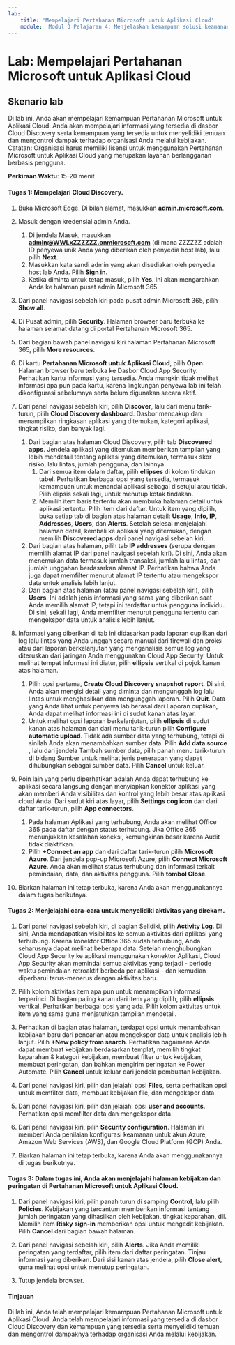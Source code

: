 ```yaml
---
lab:
    title: 'Mempelajari Pertahanan Microsoft untuk Aplikasi Cloud'
    module: 'Modul 3 Pelajaran 4: Menjelaskan kemampuan solusi keamanan Microsoft: Menjelaskan perlindungan terhadap ancaman dengan Pertahanan Microsoft 365'
---
```



# Lab: Mempelajari Pertahanan Microsoft untuk Aplikasi Cloud

## Skenario lab
Di lab ini, Anda akan mempelajari kemampuan Pertahanan Microsoft untuk Aplikasi Cloud.  Anda akan mempelajari informasi yang tersedia di dasbor Cloud Discovery serta kemampuan yang tersedia untuk menyelidiki temuan dan mengontrol dampak terhadap organisasi Anda melalui kebijakan.  Catatan:  Organisasi harus memiliki lisensi untuk menggunakan Pertahanan Microsoft untuk Aplikasi Cloud yang merupakan layanan berlangganan berbasis pengguna. 

**Perkiraan Waktu**: 15-20 menit

#### Tugas 1: Mempelajari Cloud Discovery.

1.	Buka Microsoft Edge. Di bilah alamat, masukkan **admin.microsoft.com**.

1. Masuk dengan kredensial admin Anda.
    1. Di jendela Masuk, masukkan **admin@WWLxZZZZZZ.onmicrosoft.com** (di mana ZZZZZZ adalah ID penyewa unik Anda yang diberikan oleh penyedia host lab), lalu pilih **Next**.
    1. Masukkan kata sandi admin yang akan disediakan oleh penyedia host lab Anda. Pilih **Sign in**.
    1. Ketika diminta untuk tetap masuk, pilih **Yes**. Ini akan mengarahkan Anda ke halaman pusat admin Microsoft 365.

1. Dari panel navigasi sebelah kiri pada pusat admin Microsoft 365, pilih **Show all**.

1. Di Pusat admin, pilih **Security**.  Halaman browser baru terbuka ke halaman selamat datang di portal Pertahanan Microsoft 365.  

1. Dari bagian bawah panel navigasi kiri halaman Pertahanan Microsoft 365, pilih **More resources**.

1. Di kartu **Pertahanan Microsoft untuk Aplikasi Cloud**, pilih **Open**.  Halaman browser baru terbuka ke Dasbor Cloud App Security.  Perhatikan kartu informasi yang tersedia.  Anda mungkin tidak melihat informasi apa pun pada kartu, karena lingkungan penyewa lab ini telah dikonfigurasi sebelumnya serta belum digunakan secara aktif.  

1. Dari panel navigasi sebelah kiri, pilih **Discover**, lalu dari menu tarik-turun, pilih **Cloud Discovery dashboard**.  Dasbor mencakup dan menampilkan ringkasan aplikasi yang ditemukan, kategori aplikasi, tingkat risiko, dan banyak lagi.  
    1. Dari bagian atas halaman Cloud Discovery, pilih tab **Discovered apps**.  Jendela aplikasi yang ditemukan memberikan tampilan yang lebih mendetail tentang aplikasi yang ditemukan, termasuk skor risiko, lalu lintas, jumlah pengguna, dan lainnya.
        1. Dari semua item dalam daftar, pilih **ellipses** di kolom tindakan tabel.  Perhatikan berbagai opsi yang tersedia, termasuk kemampuan untuk menandai aplikasi sebagai disetujui atau tidak.  Pilih elipsis sekali lagi, untuk menutup kotak tindakan.
        1. Memilih item baris tertentu akan membuka halaman detail untuk aplikasi tertentu.  Pilih item dari daftar.  Untuk item yang dipilih, buka setiap tab di bagian atas halaman detail:  **Usage**, **Info, IP**, **Addresses**, **Users**, dan **Alerts**. Setelah selesai menjelajahi halaman detail, kembali ke aplikasi yang ditemukan, dengan memilih **Discovered apps** dari panel navigasi sebelah kiri.
    1. Dari bagian atas halaman, pilih tab **IP addresses** (serupa dengan memilih alamat IP dari panel navigasi sebelah kiri).  Di sini, Anda akan menemukan data termasuk jumlah transaksi, jumlah lalu lintas, dan jumlah unggahan berdasarkan alamat IP.  Perhatikan bahwa Anda juga dapat memfilter menurut alamat IP tertentu atau mengekspor data untuk analisis lebih lanjut.
    1. Dari bagian atas halaman (atau panel navigasi sebelah kiri), pilih **Users**.  Ini adalah jenis informasi yang sama yang diberikan saat Anda memilih alamat IP, tetapi ini terdaftar untuk pengguna individu.  Di sini, sekali lagi, Anda memfilter menurut pengguna tertentu dan mengekspor data untuk analisis lebih lanjut.

1. Informasi yang diberikan di tab ini didasarkan pada laporan cuplikan dari log lalu lintas yang Anda unggah secara manual dari firewall dan proksi atau dari laporan berkelanjutan yang menganalisis semua log yang diteruskan dari jaringan Anda menggunakan Cloud App Security.  Untuk melihat tempat informasi ini diatur, pilih **ellipsis** vertikal di pojok kanan atas halaman.
    1. Pilih opsi pertama, **Create Cloud Discovery snapshot report**. Di sini, Anda akan mengisi detail yang diminta dan mengunggah log lalu lintas untuk menghasilkan dan mengunggah laporan.  Pilih **Quit**.  Data yang Anda lihat untuk penyewa lab berasal dari Laporan cuplikan, Anda dapat melihat informasi ini di sudut kanan atas layar.
    1. Untuk melihat opsi laporan berkelanjutan, pilih **ellipsis** di sudut kanan atas halaman dan dari menu tarik-turun pilih **Configure automatic upload**.  Tidak ada sumber data yang terhubung, tetapi di sinilah Anda akan menambahkan sumber data. Pilih **Add data source** , lalu dari jendela Tambah sumber data, pilih panah menu tarik-turun di bidang Sumber untuk melihat jenis penerapan yang dapat dihubungkan sebagai sumber data.  Pilih **Cancel** untuk keluar.

1. Poin lain yang perlu diperhatikan adalah Anda dapat terhubung ke aplikasi secara langsung dengan menyiapkan konektor aplikasi yang akan memberi Anda visibilitas dan kontrol yang lebih besar atas aplikasi cloud Anda. Dari sudut kiri atas layar, pilih **Settings cog icon** dan dari daftar tarik-turun, pilih **App connectors**.  
    1. Pada halaman Aplikasi yang terhubung, Anda akan melihat Office 365 pada daftar dengan status terhubung.  Jika Office 365 menunjukkan kesalahan koneksi, kemungkinan besar karena Audit tidak diaktifkan.
    1. Pilih **+Connect an app** dan dari daftar tarik-turun pilih **Microsoft Azure**.  Dari jendela pop-up Microsoft Azure, pilih **Connect Microsoft Azure**.  Anda akan melihat status terhubung dan informasi terkait pemindaian, data, dan aktivitas pengguna.  Pilih **tombol Close**.

1. Biarkan halaman ini tetap terbuka, karena Anda akan menggunakannya dalam tugas berikutnya.

#### Tugas 2: Menjelajahi cara-cara untuk menyelidiki aktivitas yang direkam.

1. Dari panel navigasi sebelah kiri, di bagian Selidiki, pilih **Activity Log**.  Di sini, Anda mendapatkan visibilitas ke semua aktivitas dari aplikasi yang terhubung.   Karena konektor Office 365 sudah terhubung, Anda seharusnya dapat melihat beberapa data. Setelah menghubungkan Cloud App Security ke aplikasi menggunakan konektor Aplikasi, Cloud App Security akan memindai semua aktivitas yang terjadi - periode waktu pemindaian retroaktif berbeda per aplikasi - dan kemudian diperbarui terus-menerus dengan aktivitas baru.  

1. Pilih kolom aktivitas item apa pun untuk menampilkan informasi terperinci. Di bagian paling kanan dari item yang dipilih, pilih **ellipsis** vertikal.  Perhatikan berbagai opsi yang ada.  Pilih kolom aktivitas untuk item yang sama guna menjatuhkan tampilan mendetail.

1. Perhatikan di bagian atas halaman, terdapat opsi untuk menambahkan kebijakan baru dari pencarian atau mengekspor data untuk analisis lebih lanjut.  Pilih **+New policy from search**.  Perhatikan bagaimana Anda dapat membuat kebijakan berdasarkan templat, memilih tingkat keparahan & kategori kebijakan, membuat filter untuk kebijakan, membuat peringatan, dan bahkan mengirim peringatan ke Power Automate.  Pilih **Cancel** untuk keluar dari jendela pembuatan kebijakan.

1. Dari panel navigasi kiri, pilih dan jelajahi opsi **Files**, serta perhatikan opsi untuk memfilter data, membuat kebijakan file, dan mengekspor data.  

1. Dari panel navigasi kiri, pilih dan jelajahi opsi **user and accounts**.  Perhatikan opsi memfilter data dan mengekspor data.

1. Dari panel navigasi kiri, pilih **Security configuration**. Halaman ini memberi Anda penilaian konfigurasi keamanan untuk akun Azure, Amazon Web Services (AWS), dan Google Cloud Platform (GCP) Anda.

1. Biarkan halaman ini tetap terbuka, karena Anda akan menggunakannya di tugas berikutnya.


#### Tugas 3: Dalam tugas ini, Anda akan menjelajahi halaman kebijakan dan peringatan di Pertahanan Microsoft untuk Aplikasi Cloud.

1. Dari panel navigasi kiri, pilih panah turun di samping **Control**, lalu pilih **Policies**.  Kebijakan yang tercantum memberikan informasi tentang jumlah peringatan yang dihasilkan oleh kebijakan, tingkat keparahan, dll. Memilih item **Risky sign-in** memberikan opsi untuk mengedit kebijakan. Pilih **Cancel** dari bagian bawah halaman. 

1. Dari panel navigasi sebelah kiri, pilih **Alerts**.  Jika Anda memiliki peringatan yang terdaftar, pilih item dari daftar peringatan. Tinjau informasi yang diberikan.  Dari sisi kanan atas jendela, pilih **Close alert**, guna melihat opsi untuk menutup peringatan.  

1. Tutup jendela browser.

#### Tinjauan
Di lab ini, Anda telah mempelajari kemampuan Pertahanan Microsoft untuk Aplikasi Cloud.  Anda telah mempelajari informasi yang tersedia di dasbor Cloud Discovery dan kemampuan yang tersedia serta menyelidiki temuan dan mengontrol dampaknya terhadap organisasi Anda melalui kebijakan.